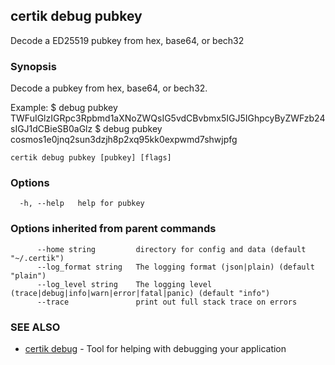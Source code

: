 ## certik debug pubkey

Decode a ED25519 pubkey from hex, base64, or bech32

### Synopsis

Decode a pubkey from hex, base64, or bech32.

Example:
$ <appd> debug pubkey TWFuIGlzIGRpc3Rpbmd1aXNoZWQsIG5vdCBvbmx5IGJ5IGhpcyByZWFzb24sIGJ1dCBieSB0aGlz
$ <appd> debug pubkey cosmos1e0jnq2sun3dzjh8p2xq95kk0expwmd7shwjpfg
			

```
certik debug pubkey [pubkey] [flags]
```

### Options

```
  -h, --help   help for pubkey
```

### Options inherited from parent commands

```
      --home string         directory for config and data (default "~/.certik")
      --log_format string   The logging format (json|plain) (default "plain")
      --log_level string    The logging level (trace|debug|info|warn|error|fatal|panic) (default "info")
      --trace               print out full stack trace on errors
```

### SEE ALSO

* [certik debug](certik_debug.md)	 - Tool for helping with debugging your application


